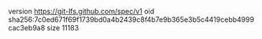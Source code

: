 version https://git-lfs.github.com/spec/v1
oid sha256:7c0ed671f69f1739bd0a4b2439c8f4b7e9b365e3b5c4419cebb4999cac3eb9a8
size 11183
